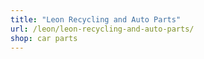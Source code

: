 ```yaml
---
title: "Leon Recycling and Auto Parts"
url: /leon/leon-recycling-and-auto-parts/
shop: car parts
---
```

